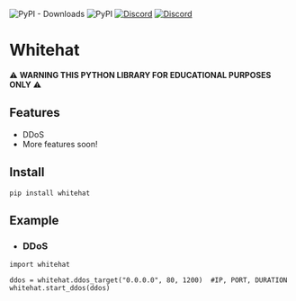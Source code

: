 ![PyPI - Downloads](https://img.shields.io/pypi/dm/whitehat?color=white&label=Downloads&logo=python)
![PyPI](https://img.shields.io/pypi/v/whitehat?label=PyPI%20Version&logo=pypi)
[![Discord](https://img.shields.io/discord/887650006977347594?color=blue&label=EterNomm&logo=discord)](https://discord.com/invite/qpT2AeYZRN)
[![Discord](https://img.shields.io/discord/835863428450877441?color=blue&label=NekoIceTeam&logo=discord)](https://discord.com/invite/hNtA2uEb7J)

# Whitehat

⚠️ **WARNING THIS PYTHON LIBRARY FOR EDUCATIONAL PURPOSES ONLY** ⚠️

## Features
- DDoS
- More features soon!

## Install
`pip install whitehat`

## Example
- ### DDoS
```
import whitehat

ddos = whitehat.ddos_target("0.0.0.0", 80, 1200)  #IP, PORT, DURATION
whitehat.start_ddos(ddos)
```
